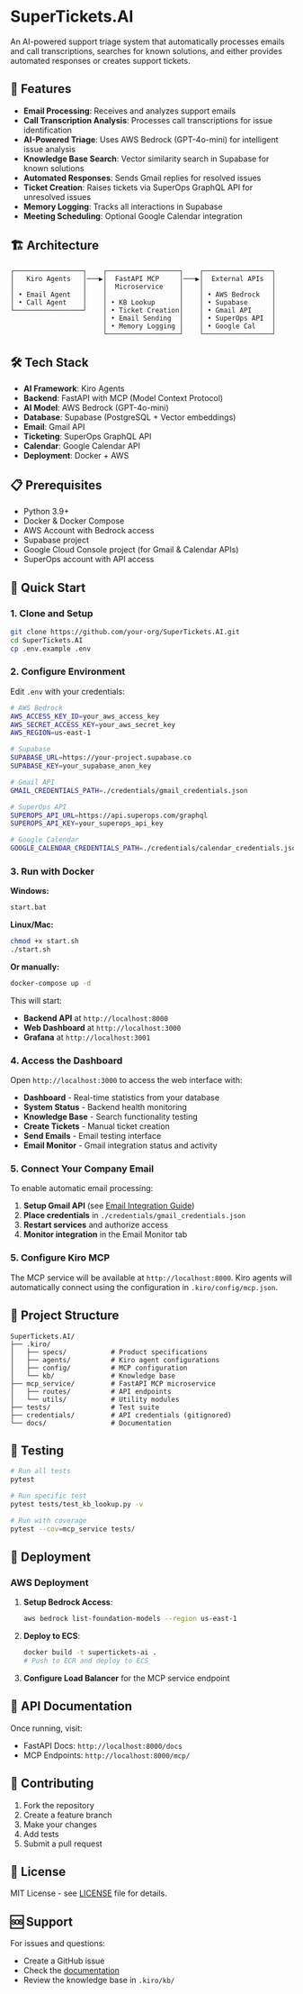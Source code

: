 # SuperTickets.AI

An AI-powered support triage system that automatically processes emails and call transcriptions, searches for known solutions, and either provides automated responses or creates support tickets.

## 🚀 Features

- **Email Processing**: Receives and analyzes support emails
- **Call Transcription Analysis**: Processes call transcriptions for issue identification
- **AI-Powered Triage**: Uses AWS Bedrock (GPT-4o-mini) for intelligent issue analysis
- **Knowledge Base Search**: Vector similarity search in Supabase for known solutions
- **Automated Responses**: Sends Gmail replies for resolved issues
- **Ticket Creation**: Raises tickets via SuperOps GraphQL API for unresolved issues
- **Memory Logging**: Tracks all interactions in Supabase
- **Meeting Scheduling**: Optional Google Calendar integration

## 🏗️ Architecture

```
┌─────────────────┐    ┌──────────────────┐    ┌─────────────────┐
│   Kiro Agents   │───▶│  FastAPI MCP     │───▶│  External APIs  │
│                 │    │  Microservice    │    │                 │
│ • Email Agent   │    │                  │    │ • AWS Bedrock   │
│ • Call Agent    │    │ • KB Lookup      │    │ • Supabase      │
└─────────────────┘    │ • Ticket Creation│    │ • Gmail API     │
                       │ • Email Sending  │    │ • SuperOps API  │
                       │ • Memory Logging │    │ • Google Cal    │
                       └──────────────────┘    └─────────────────┘
```

## 🛠️ Tech Stack

- **AI Framework**: Kiro Agents
- **Backend**: FastAPI with MCP (Model Context Protocol)
- **AI Model**: AWS Bedrock (GPT-4o-mini)
- **Database**: Supabase (PostgreSQL + Vector embeddings)
- **Email**: Gmail API
- **Ticketing**: SuperOps GraphQL API
- **Calendar**: Google Calendar API
- **Deployment**: Docker + AWS

## 📋 Prerequisites

- Python 3.9+
- Docker & Docker Compose
- AWS Account with Bedrock access
- Supabase project
- Google Cloud Console project (for Gmail & Calendar APIs)
- SuperOps account with API access

## 🚀 Quick Start

### 1. Clone and Setup

```bash
git clone https://github.com/your-org/SuperTickets.AI.git
cd SuperTickets.AI
cp .env.example .env
```

### 2. Configure Environment

Edit `.env` with your credentials:

```bash
# AWS Bedrock
AWS_ACCESS_KEY_ID=your_aws_access_key
AWS_SECRET_ACCESS_KEY=your_aws_secret_key
AWS_REGION=us-east-1

# Supabase
SUPABASE_URL=https://your-project.supabase.co
SUPABASE_KEY=your_supabase_anon_key

# Gmail API
GMAIL_CREDENTIALS_PATH=./credentials/gmail_credentials.json

# SuperOps API
SUPEROPS_API_URL=https://api.superops.com/graphql
SUPEROPS_API_KEY=your_superops_api_key

# Google Calendar
GOOGLE_CALENDAR_CREDENTIALS_PATH=./credentials/calendar_credentials.json
```

### 3. Run with Docker

**Windows:**
```bash
start.bat
```

**Linux/Mac:**
```bash
chmod +x start.sh
./start.sh
```

**Or manually:**
```bash
docker-compose up -d
```

This will start:
- **Backend API** at `http://localhost:8000`
- **Web Dashboard** at `http://localhost:3000`
- **Grafana** at `http://localhost:3001`

### 4. Access the Dashboard

Open `http://localhost:3000` to access the web interface with:
- **Dashboard** - Real-time statistics from your database
- **System Status** - Backend health monitoring
- **Knowledge Base** - Search functionality testing
- **Create Tickets** - Manual ticket creation
- **Send Emails** - Email testing interface
- **Email Monitor** - Gmail integration status and activity

### 5. Connect Your Company Email

To enable automatic email processing:

1. **Setup Gmail API** (see [Email Integration Guide](docs/EMAIL_INTEGRATION.md))
2. **Place credentials** in `./credentials/gmail_credentials.json`
3. **Restart services** and authorize access
4. **Monitor integration** in the Email Monitor tab

### 5. Configure Kiro MCP

The MCP service will be available at `http://localhost:8000`. Kiro agents will automatically connect using the configuration in `.kiro/config/mcp.json`.

## 📁 Project Structure

```
SuperTickets.AI/
├── .kiro/
│   ├── specs/           # Product specifications
│   ├── agents/          # Kiro agent configurations
│   ├── config/          # MCP configuration
│   └── kb/              # Knowledge base
├── mcp_service/         # FastAPI MCP microservice
│   ├── routes/          # API endpoints
│   └── utils/           # Utility modules
├── tests/               # Test suite
├── credentials/         # API credentials (gitignored)
└── docs/                # Documentation
```

## 🧪 Testing

```bash
# Run all tests
pytest

# Run specific test
pytest tests/test_kb_lookup.py -v

# Run with coverage
pytest --cov=mcp_service tests/
```

## 🚢 Deployment

### AWS Deployment

1. **Setup Bedrock Access**:
   ```bash
   aws bedrock list-foundation-models --region us-east-1
   ```

2. **Deploy to ECS**:
   ```bash
   docker build -t supertickets-ai .
   # Push to ECR and deploy to ECS
   ```

3. **Configure Load Balancer** for the MCP service endpoint

## 📖 API Documentation

Once running, visit:
- FastAPI Docs: `http://localhost:8000/docs`
- MCP Endpoints: `http://localhost:8000/mcp/`

## 🤝 Contributing

1. Fork the repository
2. Create a feature branch
3. Make your changes
4. Add tests
5. Submit a pull request

## 📄 License

MIT License - see [LICENSE](LICENSE) file for details.

## 🆘 Support

For issues and questions:
- Create a GitHub issue
- Check the [documentation](./docs/)
- Review the knowledge base in `.kiro/kb/`
